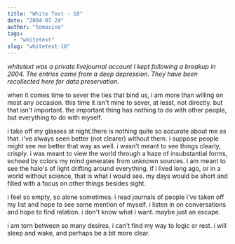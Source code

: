 ```yaml
---
title: "White Text - 10"
date: "2004-07-24"
author: "tomasino"
tags:
  - "whitetext"
slug: "whitetext-10"
---
```


_whitetext was a private livejournal account I kept following a breakup in 2004.
The entries came from a deep depression. They have been recollected here for
data preservation._

when it comes time to sever the ties that bind us, i am more than willing on
most any occasion. this time it isn't mine to sever, at least, not directly. but
that isn't important. the important thing has nothing to do with other people,
but everything to do with myself.

i take off my glasses at night.there is nothing quite so accurate about me as
that. i've always seen better (not clearer) without them. i suppose people might
see me better that way as well. i wasn't meant to see things clearly, crisply.
i was meant to view the world through a haze of insubstantial forms, echoed by
colors my mind generates from unknown sources. i am meant to see the halo's of
light drifting around everything. if i lived long ago, or in a world without
science, that is what i would see. my days would be short and filled with
a focus on other things besides sight.

i feel so empty, so alone sometimes. i read journals of people i've taken off my
list and hope to see some mention of myself. i listen in on conversations and
hope to find relation. i don't know what i want. maybe just an escape.

i am torn between so many desires, i can't find my way to logic or rest. i will
sleep and wake, and perhaps be a bit more clear.
